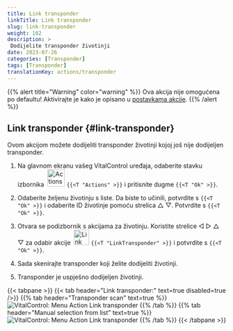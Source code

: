 ```yaml
---
title: Link transponder
linkTitle: Link transponder
slug: link-transponder
weight: 102
description: >
 Dodijelite transponder životinji
date: 2023-07-26
categories: [Transponder]
tags: [Transponder]
translationKey: actions/transponder
---
```

{{% alert title="Warning" color="warning" %}}
Ova akcija nije omogućena po defaultu! Aktivirajte je kako je opisano u [postavkama akcije](../setting/).
{{% /alert %}}

## Link transponder {#link-transponder}

Ovom akcijom možete dodijeliti transponder životinji kojoj još nije dodijeljen transponder.

1. Na glavnom ekranu vašeg VitalControl uređaja, odaberite stavku izbornika &nbsp;<img src="/icons/actions.svg" width="40" align="bottom" alt="Actions" /> `{{<T "Actions" >}}` i pritisnite dugme `{{<T "Ok" >}}`.

2. Odaberite željenu životinju s liste. Da biste to učinili, potvrdite s `{{<T "Ok" >}}` i odaberite ID životinje pomoću strelica △ ▽. Potvrdite s `{{<T "Ok" >}}`.

3. Otvara se podizbornik s akcijama za životinju. Koristite strelice ◁ ▷ △ ▽ za odabir akcije &nbsp;<img src="/icons/actions/link-transponder.svg" width="35" align="bottom" alt="Link transponder" /> `{{<T "LinkTransponder" >}}` i potvrdite s `{{<T "Ok" >}}`.

4. Sada skenirajte transponder koji želite dodijeliti životinji.

5. Transponder je uspješno dodijeljen životinji.

{{< tabpane >}}
{{< tab header="Link transponder:" text=true disabled=true />}}
{{% tab header="Transponder scan" text=true %}}
![VitalControl: Menu Action Link transponder](../images/linktransponder-scan.png "Link transponder")
{{% /tab %}}
{{% tab header="Manual selection from list" text=true %}}
![VitalControl: Menu Action Link transponder](../images/linktransponder.png "Link transponder")
{{% /tab %}}
{{< /tabpane >}}

